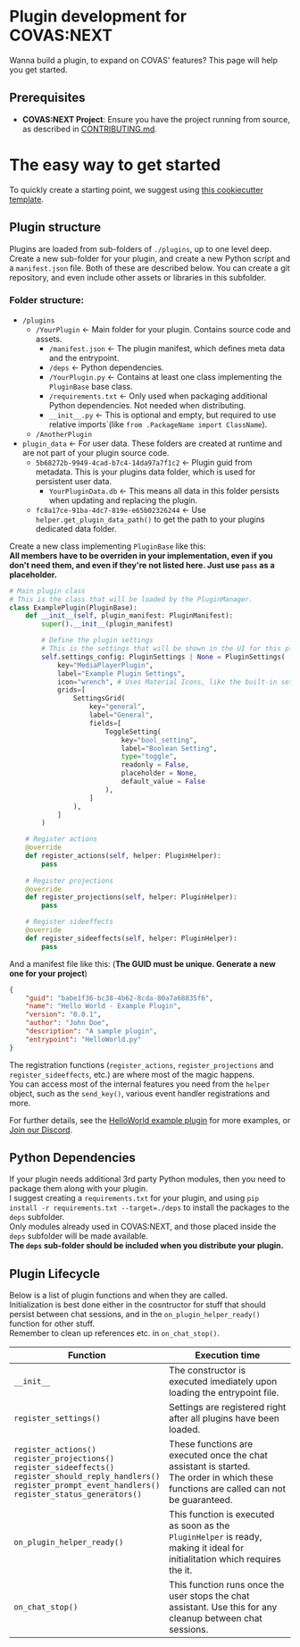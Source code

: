 # Plugin development for COVAS:NEXT

Wanna build a plugin, to expand on COVAS' features? This page will help you get started.

## Prerequisites

* **COVAS:NEXT Project**: Ensure you have the project running from source, as described in [CONTRIBUTING.md](./CONTRIBUTING.md).

# The easy way to get started
To quickly create a starting point, we suggest using [this cookiecutter template](http://github.com/MaverickMartyn/COVAS-NEXT-Plugin-Template). 

## Plugin structure
Plugins are loaded from sub-folders of `./plugins`, up to one level deep.  
Create a new sub-folder for your plugin, and create a new Python script and a `manifest.json` file. Both of these are described below. 
You can create a git repository, and even include other assets or libraries in this subfolder.

### Folder structure:
* `/plugins`
    * `/YourPlugin` <- Main folder for your plugin. Contains source code and assets.
        * `/manifest.json` <- The plugin manifest, which defines meta data and the entrypoint.
        * `/deps` <- Python dependencies.
        * `/YourPlugin.py` <- Contains at least one class implementing the `PluginBase` base class.
        * `/requirements.txt` <- Only used when packaging additional Python dependencies. Not needed when distributing.
        * `__init__.py` <- This is optional and empty, but required to use relative imports´(like `from .PackageName import ClassName`).
    * `/AnotherPlugin`
* `plugin_data` <- For user data. These folders are created at runtime and are not part of your plugin source code.
    * `5b68272b-9949-4cad-b7c4-14da97a7f1c2` <- Plugin guid from metadata. This is your plugins data folder, which is used for persistent user data.
        * `YourPluginData.db` <- This means all data in this folder persists when updating and replacing the plugin.
    * `fc8a17ce-91ba-4dc7-819e-e65b02326244` <- Use `helper.get_plugin_data_path()` to get the path to your plugins dedicated data folder.

Create a new class implementing `PluginBase` like this:  
**All members have to be overriden in your implementation, even if you don't need them, and even if they're not listed here. Just use `pass` as a placeholder.**  
```python
# Main plugin class
# This is the class that will be loaded by the PluginManager.
class ExamplePlugin(PluginBase):
    def __init__(self, plugin_manifest: PluginManifest):
        super().__init__(plugin_manifest)

        # Define the plugin settings
        # This is the settings that will be shown in the UI for this plugin.
        self.settings_config: PluginSettings | None = PluginSettings(
            key="MediaPlayerPlugin",
            label="Example Plugin Settings",
            icon="wrench", # Uses Material Icons, like the built-in settings-tabs.
            grids=[
                SettingsGrid(
                    key="general",
                    label="General",
                    fields=[
                        ToggleSetting(
                            key="bool_setting",
                            label="Boolean Setting",
                            type="toggle",
                            readonly = False,
                            placeholder = None,
                            default_value = False
                        ),
                    ]
                ),
            ]
        )

    # Register actions
    @override
    def register_actions(self, helper: PluginHelper):
        pass
    
    # Register projections
    @override
    def register_projections(self, helper: PluginHelper):
        pass

    # Register sideeffects
    @override
    def register_sideeffects(self, helper: PluginHelper):
        pass
```

And a manifest file like this: (**The GUID must be unique. Generate a new one for your project**)
```json
{
    "guid": "babe1f36-bc38-4b62-8cda-80a7a68835f6",
    "name": "Hello World - Example Plugin",
    "version": "0.0.1",
    "author": "John Doe",
    "description": "A sample plugin",
    "entrypoint": "HelloWorld.py"
}
```

The registration functions (`register_actions`, `register_projections` and `register_sideeffects`, etc.) are where most of the magic happens.  
You can access most of the internal features you need from the `helper` object, such as the `send_key()`, various event handler registrations and more.

For further details, see the [HelloWorld example plugin](./plugins/HelloWorld) for more examples, or [Join our Discord](https://discord.gg/9c58jxVuAT).

## Python Dependencies
If your plugin needs additional 3rd party Python modules, then you need to package them along with your plugin.  
I suggest creating a `requirements.txt` for your plugin, and using `pip install -r requirements.txt --target=./deps` to install the packages to the `deps` subfolder.  
Only modules already used in COVAS:NEXT, and those placed inside the `deps` subfolder will be made available.  
**The `deps` sub-folder should be included when you distribute your plugin.**

## Plugin Lifecycle
Below is a list of plugin functions and when they are called.  
Initialization is best done either in the cosntructor for stuff that should persist between chat sessions, and in the `on_plugin_helper_ready()` function for other stuff.  
Remember to clean up references etc. in `on_chat_stop()`.

| Function                                                                                                                                                                                   | Execution time                                                                                                                           |
|--------------------------------------------------------------------------------------------------------------------------------------------------------------------------------------------|------------------------------------------------------------------------------------------------------------------------------------------|
| `__init__`                                                                                                                                                                                 | The constructor is executed imediately upon loading the entrypoint file.                                                                 |
| `register_settings()`                                                                                                                                                                      | Settings are registered right after all plugins have been loaded.                                                                        |
| `register_actions()`<br>`register_projections()`<br>`register_sideeffects()`<br>`register_should_reply_handlers()`<br>`register_prompt_event_handlers()`<br>`register_status_generators()` | These functions are executed once the chat assistant is started.<br>The order in which these functions are called can not be guaranteed. |
| `on_plugin_helper_ready()`                                                                                                                                                                 | This function is executed as soon as the `PluginHelper` is ready, making it ideal for initialitation which requires the it.            |
| `on_chat_stop()`                                                                                                                                                                           | This function runs once the user stops the chat assistant. Use this for any cleanup between chat sessions.                               |